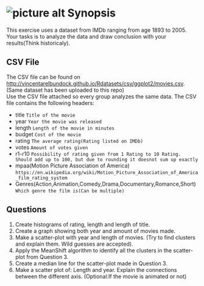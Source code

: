 ![picture alt](http://i.imgur.com/OlYzwSW.jpg "README-Picture")
Synopsis
=============
This exercise uses a dataset from IMDb ranging from age 1893 to 2005. Your tasks is to analyze the data and draw conclusion with your results(Think historicaly).

CSV File
-------
The CSV file can be found on http://vincentarelbundock.github.io/Rdatasets/csv/ggplot2/movies.csv. (Same dataset has been uploaded to this repo)  
Use the CSV file attached so every group analyzes the same data.
The CSV file contains the following headers:
* title `Title of the movie`
* year `Year the movie was released`
* length `Length of the movie in minutes`
* budget `Cost of the movie`
* rating `The average rating(Rating listed on IMDb)`
* votes `Amount of votes given`
* r1-r10 `Possibility of rating given from 1 Rating to 10 Rating. Should add up to 100, but due to rounding it doesnot sum up exactly`
* mpaa(Motion Picture Association of America) `https://en.wikipedia.org/wiki/Motion_Picture_Association_of_America_film_rating_system`
* Genres(Action,Animation,Comedy,Drama,Documentary,Romance,Short) `Which genre the film is(Can be multiple)`  

Questions
-------
1. Create histograms of rating, length and length of title.
2. Create a graph showing both year and amount of movies made. 
3. Make a scatter-plot with year and length of movies. (Try to find clusters and explain them. Wild guesses are accepted).
4. Apply the MeanShift algorithm to identify all the clusters in the scatter-plot from Question 3. 
5. Create a median line for the scatter-plot made in Question 3.
6. Make a scatter plot of: Length and year.  Explain the connections between the different axis. (Optional:If the movie is animated or not)

